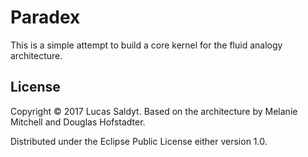 # Paradex

This is a simple attempt to build a core kernel for the fluid analogy architecture.

## License

Copyright © 2017 Lucas Saldyt. Based on the architecture by Melanie Mitchell and Douglas Hofstadter.

Distributed under the Eclipse Public License either version 1.0.
